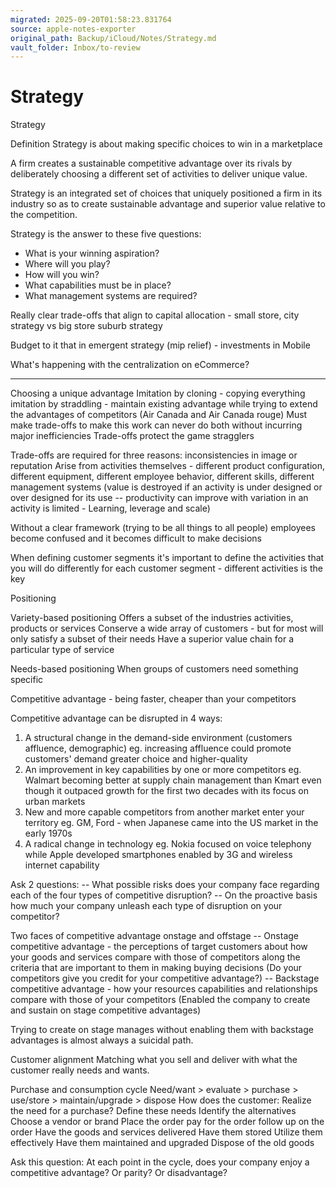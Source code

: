 ```yaml
---
migrated: 2025-09-20T01:58:23.831764
source: apple-notes-exporter
original_path: Backup/iCloud/Notes/Strategy.md
vault_folder: Inbox/to-review
---
```

# Strategy

Strategy

Definition
Strategy is about making specific choices to win in a marketplace

A firm creates a sustainable competitive advantage over its rivals by deliberately choosing a different set of activities to deliver unique value.

Strategy is an integrated set of choices that uniquely positioned a firm in its industry so as to create sustainable advantage and superior value relative to the competition.

Strategy is the answer to these five questions:

- What is your winning aspiration?
- Where will you play?
- How will you win?
- What capabilities must be in place?
- What management systems are required?

Really clear trade-offs that align to capital allocation - small store, city strategy vs big store suburb strategy

Budget to it that in emergent strategy (mip relief) - investments in Mobile

What's happening with the centralization on eCommerce?

-----------

Choosing a unique advantage
Imitation by cloning - copying everything
imitation by straddling - maintain existing advantage while trying to extend the advantages of competitors (Air Canada and Air Canada rouge)
Must make trade-offs to make this work can never do both without incurring major inefficiencies
Trade-offs protect the game stragglers

Trade-offs are required for three reasons: 
inconsistencies in image or reputation 
Arise from activities themselves - different product configuration, different equipment, different employee behavior, different skills, different management systems (value is destroyed if an activity is under designed or over designed for its use -- productivity can improve with variation in an activity is limited - Learning, leverage and scale)

Without a clear framework (trying to be all things to all people) employees become confused and it becomes difficult to make decisions

When defining customer segments it's important to define the activities that you will do differently for each customer segment - different activities is the key

Positioning 

Variety-based positioning
Offers a subset of the industries activities, products or services 
Conserve a wide array of customers -  but for most will only satisfy a subset of their needs
Have a superior value chain for a particular type of service

Needs-based positioning
When groups of customers need something specific 

Competitive advantage - being faster, cheaper than your competitors 

Competitive advantage can be disrupted in 4 ways:
1. A structural change in the demand-side environment (customers affluence, demographic) 
eg. increasing affluence could promote customers' demand greater choice and higher-quality
2. An improvement in key capabilities by one or more competitors 
eg. Walmart becoming better at supply chain management than Kmart even though it outpaced growth for the first two decades with its focus on urban markets 
3. New and more capable competitors from another market enter your territory
eg. GM, Ford - when Japanese came into the US market in the early 1970s
4. A radical change in technology
eg. Nokia focused on voice telephony while Apple developed smartphones enabled by 3G and wireless internet capability 

Ask 2 questions:
-- What possible risks does your company face regarding each of the four types of competitive disruption?
-- On the proactive basis how much your company unleash each type of disruption on your competitor?

Two faces of competitive advantage onstage and offstage
-- Onstage competitive advantage - the perceptions of target customers about how your goods and services compare with those of competitors along the criteria that are important to them in making buying decisions
(Do your competitors give you credit for your competitive advantage?)
-- Backstage competitive advantage - how your resources capabilities and relationships compare with those of your competitors 
(Enabled the company to create and sustain on stage competitive advantages)

Trying to create on stage manages without enabling them with backstage advantages is almost always a suicidal path.

Customer alignment
Matching what you sell and deliver with what the customer really needs and wants.
 
Purchase and consumption cycle
Need/want > evaluate > purchase > use/store > maintain/upgrade > dispose
How does the customer:
Realize the need for a purchase?
Define these needs
Identify the alternatives
Choose a vendor or brand
Place the order 
pay for the order 
follow up on the order
Have the goods and services delivered
Have them stored 
Utilize them effectively
Have them maintained and upgraded
Dispose of the old goods

Ask this question:
At each point in the cycle, does your company enjoy a competitive advantage? Or parity? Or disadvantage?

